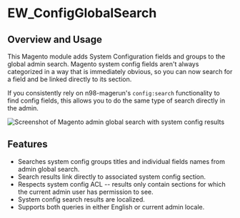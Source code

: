 # EW_ConfigGlobalSearch

## Overview and Usage

This Magento module adds System Configuration fields and groups to the global admin search.
Magento system config fields aren't always categorized in a way that is immediately obvious, so you can now
search for a field and be linked directly to its section.

If you consistently rely on n98-magerun's `config:search` functionality to find config fields, this allows you 
to do the same type of search directly in the admin.

![Screenshot of Magento admin global search with system config results](https://ericwie.se/assets/img/work/magento-configglobalsearch-v2.png)

## Features

- Searches system config groups titles and individual fields names from admin global search.
- Search results link directly to associated system config section.
- Respects system config ACL -- results only contain sections for which the current admin user has permission to see.
- System config search results are localized.
- Supports both queries in either English or current admin locale.
